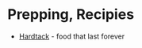 # Prepping, Recipies
* [Hardtack] - food that last forever

[Hardtack]: https://urbansurvivalsite.com/make-your-own-hardtack
